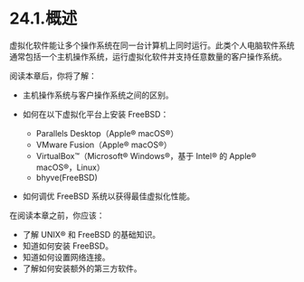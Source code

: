 # 24.1.概述

虚拟化软件能让多个操作系统在同一台计算机上同时运行。此类个人电脑软件系统通常包括一个主机操作系统，运行虚拟化软件并支持任意数量的客户操作系统。

阅读本章后，你将了解：

* 主机操作系统与客户操作系统之间的区别。
* 如何在以下虚拟化平台上安装 FreeBSD：

  * Parallels Desktop（Apple® macOS®）
  * VMware Fusion（Apple® macOS®）
  * VirtualBox™（Microsoft® Windows®，基于 Intel® 的 Apple® macOS®，Linux）
  * bhyve(FreeBSD)
* 如何调优 FreeBSD 系统以获得最佳虚拟化性能。

在阅读本章之前，你应该：

* 了解 UNIX® 和 FreeBSD 的基础知识。
* 知道如何安装 FreeBSD。
* 知道如何设置网络连接。
* 了解如何安装额外的第三方软件。
